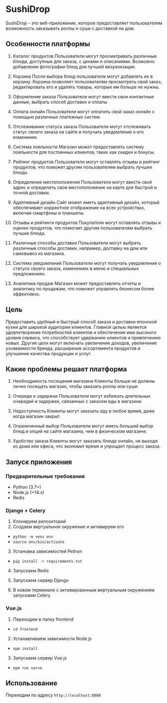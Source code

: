 # SushiDrop

SushiDrop - это веб-приложение, которое предоставляет пользователям возможность заказывать роллы и суши с доставкой на дом.

## Особенности платформы
1. Каталог продуктов
Пользователи могут просматривать различные блюда, доступные для заказа, с ценами и описаниями. Возможно добавление фотографии блюд для лучшей визуализации.

2. Корзина
После выбора блюд пользователи могут добавлять их в корзину. Корзина позволяет пользователям просмотреть свой заказ, редактировать его и удалять товары, которые им больше не нужны.

3. Оформление заказа
Пользователи могут ввести свои контактные данные, выбрать способ доставки и оплаты

4. Оплата онлайн
Пользователи могут оплатить свой заказ онлайн с помощью различных платежных систем.

5. Отслеживание статуса заказа
Пользователи могут отслеживать статус своего заказа на сайте и получать уведомления о его изменении.

6. Система лояльности
Магазин может предоставлять систему лояльности для постоянных клиентов, таких как скидки и бонусы.

7. Рейтинг продуктов
Пользователи могут оставлять отзывы и рейтинг продуктов, что поможет другим пользователям выбрать лучшее блюдо.

8. Определение местоположения
Пользователи могут ввести свой адрес и определить свое местоположение на карте для быстрой и точной доставки.

9. Адаптивный дизайн
Сайт может иметь адаптивный дизайн, который обеспечивает корректное отображение на всех устройствах, включая смартфоны и планшеты.

10. Отзывы и рейтинги продуктов
Покупатели могут оставлять отзывы и оценки продуктов, что помогает другим пользователям выбрать лучшие блюда.

11. Различные способы доставки
Пользователи могут выбрать различные способы доставки, например, доставку на дом или самовывоз из магазина.

12. Система уведомлений
Пользователи могут получать уведомления о статусе своего заказа, изменениях в меню и специальных предложениях.

13. Аналитика продаж
Магазин может предоставлять отчеты и аналитику по продажам, что поможет управлять бизнесом более эффективно.


## Цель
Предоставить удобный и быстрый способ заказа и доставки японской кухни для широкой аудитории клиентов.
Главной целью является удовлетворение потребностей клиентов и обеспечение ими высокого уровня сервиса, что способствует удержанию клиентов и привлечению новых. 
Другие цели могут включать увеличение доходов, увеличение узнаваемости бренда, расширение ассортимента продуктов и улучшение качества продукции и услуг.

## Какие проблемы решает платформа
1. Необходимость посещения магазина
Клиенты больше не должны лично посещать магазин, чтобы заказать роллы или суши.

2. Очереди и задержки
Пользователи могут избежать длительных очередей и задержек, связанных с заказом еды в магазине.

3. Недоступность
Клиенты могут заказать еду в любое время, даже когда магазин закрыт.

4. Ограниченный выбор
Пользователи могут иметь больший выбор блюд и опций на сайте магазина, чем в физическом магазине.

5. Удобство заказа
Клиенты могут заказать блюда онлайн, не выходя из дома или офиса, что экономит время и упрощает процесс заказа.

## Запуск приложения

### Предварительные требования

* Python (3.7+)
* Node.js (+14.x)
* Redis

### Django + Celery

1. Клонируем репозиторий
2. Создаем виртуальное окружение и активируем его

 - `python -m venv env`
 - `source env/bin/activate`

3. Установка зависимостей Pethon

 - `pip install -r requirements.txt`

4. Запускаем Redis

5. Запускаем сервер Django

6. В новом терминале с активированным виртуальным окружением запускаем Celery

### Vue.js

1. Переходим в папку frontend

 - `cd frontend`

2. Устанавливаем зависимости Node.js

 - `npm install`

3. Запускаем сервер Vue.js

 - `npm run serve`

## Использование

Переходим по адресу `http://localhost:8080`
